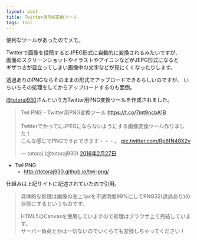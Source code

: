 ```yaml
---
layout: post
title: Twitter用PNG変換ツール
tags: Tool
---
```


便利なツールがあったのでメモ。

Twitterで画像を投稿するとJPEG形式に自動的に変換されるみたいですが、  
画面のスクリーンショットやイラストやアイコンなどがJEPG形式になると  
ギザつきが目立ってしまい画像中の文字などが見にくくなったりします。

透過ありのPNGならそのままの形式でアップロードできるらしいのですが、 
いちいちその処理をしてからアップロードするのも面倒。

[@totoraj930](https://twitter.com/totoraj930)さんという方Twitter用PNG変換ツールを作成されました。

<blockquote class="twitter-tweet" data-lang="ja"><p lang="ja" dir="ltr">TwI PNG - Twitter用PNG変換ツール <a href="https://t.co/7mt9ncbA1B">https://t.co/7mt9ncbA1B</a><br><br>TwitterでかってにJPEGにならないようにする画像変換ツール作りました！<br>こんな感じでPNGでうｐできます・・・。 <a href="https://t.co/Rp8fN48X2v">pic.twitter.com/Rp8fN48X2v</a></p>&mdash; totoraj (@totoraj930) <a href="https://twitter.com/totoraj930/status/703647801280835584">2016年2月27日</a></blockquote>
<script async src="//platform.twitter.com/widgets.js" charset="utf-8"></script>

* TwI PNG
    * http://totoraj930.github.io/twi-png/

仕組みは上記サイトに記述されていたので引用。

>  具体的な処理は画像の左上1pxを不透明度99%にしてPNG32(透過あり)の状態にするというものです。
> 
> HTML5のCanvasを使用していますので処理はブラウザ上で完結しています。  
> サーバー負荷とかは一切ないのでいくらでも変換しちゃってください！ 
